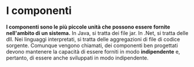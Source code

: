 # I componenti

**I componenti sono le più piccole unità che possono essere fornite nell'ambito di un sistema.** In Java, si tratta dei file jar. In .Net, si tratta delle dll. Nei linguaggi interpretati, si tratta delle aggregazioni di file di codice sorgente. Comunque vengono chiamati, dei componenti ben progettati devono mantenere la capacità di essere forniti in modo **indipendente** e, pertanto, di essere anche sviluppati in modo indipendente.

